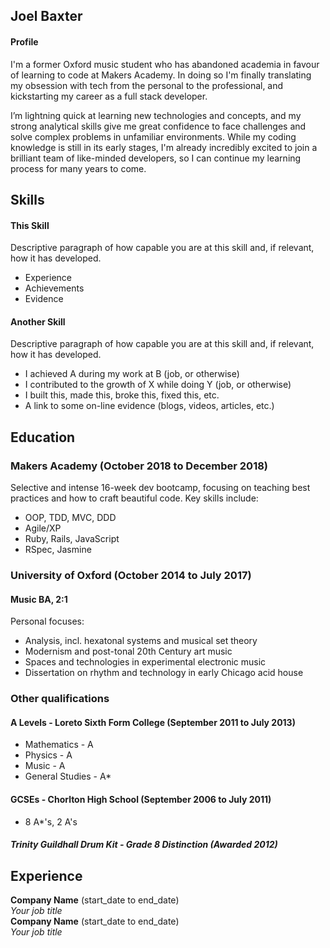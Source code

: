 ## Joel Baxter

#### Profile

I'm a former Oxford music student who has abandoned academia in favour of learning to code at Makers Academy. In doing so I'm finally translating my obsession with tech from the personal to the professional, and kickstarting my career as a full stack developer.

I’m lightning quick at learning new technologies and concepts, and my strong analytical skills give me great confidence to face challenges and solve complex problems in unfamiliar environments. While my coding knowledge is still in its early stages, I'm already incredibly excited to join a brilliant team of like-minded developers, so I can continue my learning process for many years to come. 


## Skills

#### This Skill

Descriptive paragraph of how capable you are at this skill and, if relevant, how it has developed.

- Experience
- Achievements
- Evidence

#### Another Skill

Descriptive paragraph of how capable you are at this skill and, if relevant, how it has developed.

- I achieved A during my work at B (job, or otherwise)
- I contributed to the growth of X while doing Y (job, or otherwise)
- I built this, made this, broke this, fixed this, etc.
- A link to some on-line evidence (blogs, videos, articles, etc.)

## Education
### Makers Academy (October 2018 to December 2018)

Selective and intense 16-week dev bootcamp, focusing on teaching best practices and how to craft beautiful code. Key skills include:

* OOP, TDD, MVC, DDD
* Agile/XP
* Ruby, Rails, JavaScript
* RSpec, Jasmine

### University of Oxford (October 2014 to July 2017)
#### Music BA, 2:1

Personal focuses:
* Analysis, incl. hexatonal systems and musical set theory
* Modernism and post-tonal 20th Century art music
* Spaces and technologies in experimental electronic music
* Dissertation on rhythm and technology in early Chicago acid house

### Other qualifications
#### A Levels - Loreto Sixth Form College (September 2011 to July 2013)
* Mathematics - A
* Physics - A
* Music - A
* General Studies - A*

#### GCSEs - Chorlton High School (September 2006 to July 2011)
* 8 A*'s, 2 A's

##### Trinity Guildhall Drum Kit - Grade 8 Distinction (Awarded 2012)

## Experience

**Company Name** (start_date to end_date)    
*Your job title*  
**Company Name** (start_date to end_date)   
*Your job title*  




